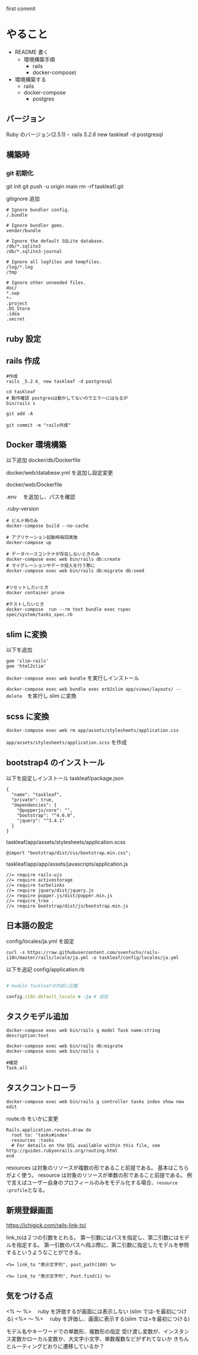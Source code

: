 first commit

# やること

- README 書く
  - 環境構築手順
    - rails
    - docker-compose)
- 環境構築する
  - rails
  - docker-compose
    - postgres

## バージョン

Ruby のバージョン(2.5.1)・
rails _5.2.6_ new taskleaf -d postgresql

## 構築時

### git 初期化

git init
git push -u origin main
rm -rf taskleaf/.git

gitignore 追加

```
# Ignore bundler config.
/.bundle

# Ignore bundler gems.
vendor/bundle

# Ignore the default SQLite database.
/db/*.sqlite3
/db/*.sqlite3-journal

# Ignore all logfiles and tempfiles.
/log/*.log
/tmp

# Ignore other unneeded files.
doc/
*.swp
*~
.project
.DS_Store
.idea
.secret
```

## ruby 設定

## rails 作成

```
#作成
rails _5.2.6_ new taskleaf -d postgresql

cd taskleaf
# 動作確認 postgresは動かしてないのでエラーにはなるが
bin/rails s

git add -A

git commit -m "rails作成"
```

## Docker 環境構築

以下追加
docker/db/Dockerfile

docker/web/databese.yml を追加し設定変更

docker/web/Dockerfile

.env 　を追加し、パスを確認

.ruby-version

```shell
# ビルド時のみ
docker-compose build --no-cache

# アプリケーション起動時毎回実施
docker-compose up

# データベースコンテナが存在しないときのみ
docker-compose exec web bin/rails db:create
# マイグレーションやデータ投入を行う際に
docker-compose exec web bin/rails db:migrate db:seed


#リセットしたいとき
docker container prune

#テストしたいとき
docker-compose  run --rm test bundle exec rspec spec/system/tasks_spec.rb

```

## slim に変換

以下を追加

```
gem 'slim-rails'
gem 'html2slim'
```

`docker-compose exec web bundle` を実行しインストール

`docker-compose exec web bundle exec erb2slim app/views/layouts/ --delete`　を実行し slim に変換

## scss に変換

`docker-compose exec web rm app/assets/stylesheets/application.css`

`app/assets/stylesheets/application.scss` を作成

## bootstrap4 のインストール

以下を設定しインストール
taskleaf/package.json

```
{
  "name": "taskleaf",
  "private": true,
  "dependencies": {
    "@popperjs/core": "",
    "bootstrap": "^4.6.0",
    "jquery": "^3.4.1"
  }
}

```

taskleaf/app/assets/stylesheets/application.scss

```
@import "bootstrap/dist/css/bootstrap.min.css";

```

taskleaf/app/app/assets/javascripts/application.js

```
//= require rails-ujs
//= require activestorage
//= require turbolinks
//= require jquery/dist/jquery.js
//= require popper.js/dist/popper.min.js
//= require_tree .
//= require bootstrap/dist/js/bootstrap.min.js
```

## 日本語の設定

config/locales/ja.yml を設定

```shell
curl -s https://raw.githubusercontent.com/svenfuchs/rails-i18n/master/rails/locale/ja.yml -o taskleaf/config/locales/ja.yml
```

以下を追記
config/application.rb

```ruby

# module Taskleafの内部に記載

config.i18n.default_locale = :ja # 追加

```

## タスクモデル追加

```
docker-compose exec web bin/rails g model Task name:string description:text
```

```
docker-compose exec web bin/rails db:migrate
docker-compose exec web bin/rails c

#確認
Task.all
```

## タスクコントローラ

```
docker-compose exec web bin/rails g controller tasks index show new edit

```

route.rb をいかに変更

```
Rails.application.routes.draw do
  root to: 'tasks#index'
  resources :tasks
  # For details on the DSL available within this file, see http://guides.rubyonrails.org/routing.html
end
```

resources は対象のリソースが複数の形であること前提である。
基本はこちらがよく使う。
resource は対象のリソースが単数の形であること前提である。
例で言えばユーザー自身のプロフィールのみをモデル化する場合、`resource :profile`となる。

## 新規登録画面

https://ichigick.com/rails-link-to/


link_toは２つの引数をとれる。
第一引数にはパスを指定し、第二引数にはモデルを指定する。
第一引数のパスへ飛ぶ際に、第二引数に指定したモデルを参照するというようなことができる。

`<%= link_to "表示文字列", post_path(100) %>` 

`<%= link_to "表示文字列", Post.find(1) %>`

## 気をつける点

<% ～ %>　 ruby を評価するが画面には表示しない (slim では-を最初につける)
<%= ～ %>　 ruby を評価し、画面に表示する(slim では=を最初につける)


モデル名やキーワードでの単数形、複数形の指定
受け渡し変数が、インスタンス変数かローカル変数か、大文字小文字、単数複数などがずれてないか
きちんとルーティングどおりに遷移しているか？
